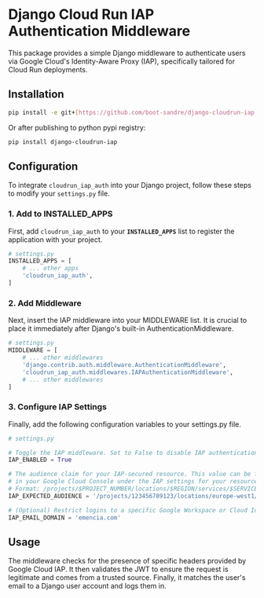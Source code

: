 # Django Cloud Run IAP Authentication Middleware

This package provides a simple Django middleware to authenticate users via
Google Cloud's Identity-Aware Proxy (IAP), specifically tailored for
Cloud Run deployments.

## Installation

```bash
pip install -e git+[https://github.com/boot-sandre/django-cloudrun-iap.git](https://github.com/boot-sandre/django-cloudrun-iap.git#egg=django-cloudrun-iap)
```

Or after publishing to python pypi registry:

```bash
pip install django-cloudrun-iap
```

## Configuration

To integrate `cloudrun_iap_auth` into your Django project, follow these steps to modify your `settings.py` file.

### 1. Add to INSTALLED_APPS

First, add `cloudrun_iap_auth` to your **`INSTALLED_APPS`** list to register the application with your project.

```python
# settings.py
INSTALLED_APPS = [
    # ... other apps
    'cloudrun_iap_auth',
]
```

### 2. Add Middleware

Next, insert the IAP middleware into your MIDDLEWARE list. It is crucial to place it immediately after Django's built-in AuthenticationMiddleware.

```python
# settings.py
MIDDLEWARE = [
    # ... other middlewares
    'django.contrib.auth.middleware.AuthenticationMiddleware',
    'cloudrun_iap_auth.middlewares.IAPAuthenticationMiddleware',
    # ... other middlewares
]
```

### 3. Configure IAP Settings

Finally, add the following configuration variables to your settings.py file.

```python
# settings.py

# Toggle the IAP middleware. Set to False to disable IAP authentication.
IAP_ENABLED = True

# The audience claim for your IAP-secured resource. This value can be found
# in your Google Cloud Console under the IAP settings for your resource.
# Format: /projects/$PROJECT_NUMBER/locations/$REGION/services/$SERVICE
IAP_EXPECTED_AUDIENCE = '/projects/123456789123/locations/europe-west1/services/myawesomedjango'

# (Optional) Restrict logins to a specific Google Workspace or Cloud Identity domain.
IAP_EMAIL_DOMAIN = 'emencia.com'
```

## Usage

The middleware checks for the presence of specific headers provided by
Google Cloud IAP. It then validates the JWT to ensure the request is legitimate
and comes from a trusted source. Finally, it matches the user's email to a
Django user account and logs them in.

